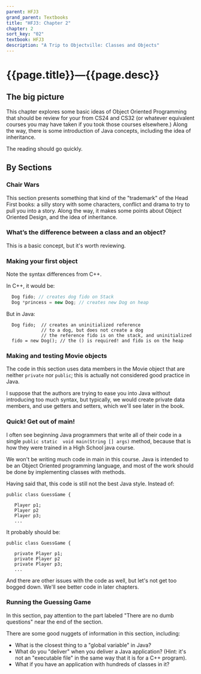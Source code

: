 ```yaml
---
parent: HFJ3
grand_parent: Textbooks
title: "HFJ3: Chapter 2"
chapter: 2
sort_key: "02"
textbook: HFJ3
description: "A Trip to Objectville: Classes and Objects"
---
```


# {{page.title}}—{{page.desc}}

## The big picture

This chapter explores some basic ideas of Object Oriented Programming that should be review for your from CS24 and CS32 (or whatever equivalent courses you may have taken if you took those courses elsewhere.)  Along the way, there is some introduction of Java concepts, including the idea of inheritance.

The reading should go quickly.

## By Sections

### Chair Wars

This section presents something that kind of the "trademark" of the Head First books: a silly story with some characters, conflict and drama to try to pull you into a story.  Along the way, it makes some points about Object Oriented Design, and the idea of inheritance.

### What’s the difference between a class and an object?

This is a basic concept, but it's worth reviewing.

### Making your first object

Note the syntax differences from C++.

In C++, it would be:

```cpp
  Dog fido; // creates dog fido on Stack
  Dog *princess = new Dog; // creates new Dog on heap
```

But in Java:

``` 
  Dog fido;  // creates an uninitialized reference 
             // to a dog, but does not create a dog
             // the reference fido is on the stack, and uninitialized
  fido = new Dog(); // the () is required! and fido is on the heap
```

### Making and testing Movie objects

The code in this section uses data members in the Movie object that are neither `private` nor `public`; this is actually not considered good practice in Java.

I suppose that the authors are trying to ease you into Java without introducing too much syntax, but typically, we would create private data members, and use getters and setters, which we'll see later in the book.

### Quick! Get out of main!

I often see beginning Java programmers that write all of their code in a single `public static  void main(String [] args)` method, because that is how they were trained in a High School java course. 

We won't be writing much code in main in this course.  Java is intended to be an Object Oriented programming language, and most of the work should be done by implementing classes with methods.

Having said that, this code is still not the best Java style.  Instead of:

```
public class GuessGame {

   Player p1;
   Player p2
   Player p3;
   ...
```

It probably should be:

```
public class GuessGame {

   private Player p1;
   private Player p2
   private Player p3;
   ...
```

And there are other issues with the code as well, but let's not get too bogged down.   We'll see better code in later chapters.


### Running the Guessing Game

In this section, pay attention to the part labeled "There are no dumb questions" near the end of the section.

There are some good nuggets of information in this section, including:

* What is the closest thing to a "global variable" in Java?
* What do you "deliver" when you deliver a Java application?  (Hint: it's not an "executable file" in the same way that it is for a C++ program).
* What if you have an application with hundreds of classes in it?

